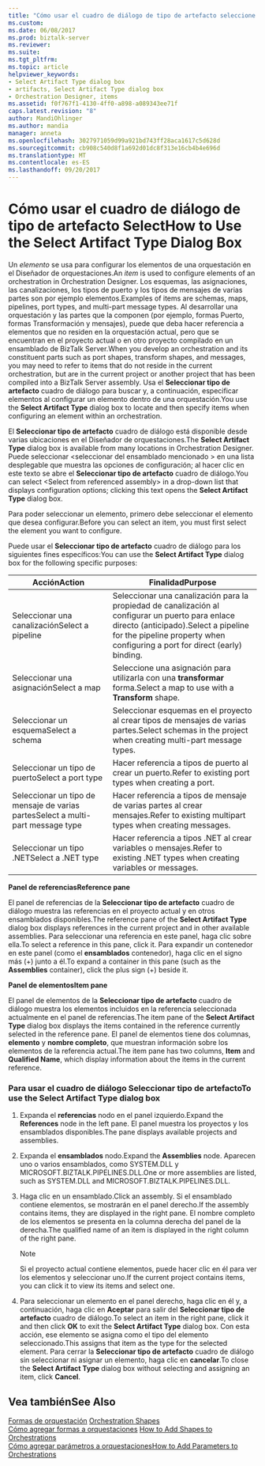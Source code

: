 ```yaml
---
title: "Cómo usar el cuadro de diálogo de tipo de artefacto seleccione | Documentos de Microsoft"
ms.custom: 
ms.date: 06/08/2017
ms.prod: biztalk-server
ms.reviewer: 
ms.suite: 
ms.tgt_pltfrm: 
ms.topic: article
helpviewer_keywords:
- Select Artifact Type dialog box
- artifacts, Select Artifact Type dialog box
- Orchestration Designer, items
ms.assetid: f0f767f1-4130-4ff0-a898-a089343ee71f
caps.latest.revision: "8"
author: MandiOhlinger
ms.author: mandia
manager: anneta
ms.openlocfilehash: 3027971059d99a921bd743ff28aca1617c5d628d
ms.sourcegitcommit: cb908c540d8f1a692d01dc8f313e16cb4b4e696d
ms.translationtype: MT
ms.contentlocale: es-ES
ms.lasthandoff: 09/20/2017
---
```

# <a name="how-to-use-the-select-artifact-type-dialog-box"></a><span data-ttu-id="02bf7-102">Cómo usar el cuadro de diálogo de tipo de artefacto Select</span><span class="sxs-lookup"><span data-stu-id="02bf7-102">How to Use the Select Artifact Type Dialog Box</span></span>
<span data-ttu-id="02bf7-103">Un *elemento* se usa para configurar los elementos de una orquestación en el Diseñador de orquestaciones.</span><span class="sxs-lookup"><span data-stu-id="02bf7-103">An *item* is used to configure elements of an orchestration in Orchestration Designer.</span></span> <span data-ttu-id="02bf7-104">Los esquemas, las asignaciones, las canalizaciones, los tipos de puerto y los tipos de mensajes de varias partes son por ejemplo elementos.</span><span class="sxs-lookup"><span data-stu-id="02bf7-104">Examples of items are schemas, maps, pipelines, port types, and multi-part message types.</span></span> <span data-ttu-id="02bf7-105">Al desarrollar una orquestación y las partes que la componen (por ejemplo, formas Puerto, formas Transformación y mensajes), puede que deba hacer referencia a elementos que no residen en la orquestación actual, pero que se encuentran en el proyecto actual o en otro proyecto compilado en un ensamblado de BizTalk Server.</span><span class="sxs-lookup"><span data-stu-id="02bf7-105">When you develop an orchestration and its constituent parts such as port shapes, transform shapes, and messages, you may need to refer to items that do not reside in the current orchestration, but are in the current project or another project that has been compiled into a BizTalk Server assembly.</span></span> <span data-ttu-id="02bf7-106">Usa el **Seleccionar tipo de artefacto** cuadro de diálogo para buscar y, a continuación, especificar elementos al configurar un elemento dentro de una orquestación.</span><span class="sxs-lookup"><span data-stu-id="02bf7-106">You use the **Select Artifact Type** dialog box to locate and then specify items when configuring an element within an orchestration.</span></span>  
  
 <span data-ttu-id="02bf7-107">El **Seleccionar tipo de artefacto** cuadro de diálogo está disponible desde varias ubicaciones en el Diseñador de orquestaciones.</span><span class="sxs-lookup"><span data-stu-id="02bf7-107">The **Select Artifact Type** dialog box is available from many locations in Orchestration Designer.</span></span> <span data-ttu-id="02bf7-108">Puede seleccionar \<seleccionar del ensamblado mencionado > en una lista desplegable que muestra las opciones de configuración; al hacer clic en este texto se abre el **Seleccionar tipo de artefacto** cuadro de diálogo.</span><span class="sxs-lookup"><span data-stu-id="02bf7-108">You can select \<Select from referenced assembly> in a drop-down list that displays configuration options; clicking this text opens the **Select Artifact Type** dialog box.</span></span>  
  
 <span data-ttu-id="02bf7-109">Para poder seleccionar un elemento, primero debe seleccionar el elemento que desea configurar.</span><span class="sxs-lookup"><span data-stu-id="02bf7-109">Before you can select an item, you must first select the element you want to configure.</span></span>  
  
 <span data-ttu-id="02bf7-110">Puede usar el **Seleccionar tipo de artefacto** cuadro de diálogo para los siguientes fines específicos:</span><span class="sxs-lookup"><span data-stu-id="02bf7-110">You can use the **Select Artifact Type** dialog box for the following specific purposes:</span></span>  
  
|<span data-ttu-id="02bf7-111">Acción</span><span class="sxs-lookup"><span data-stu-id="02bf7-111">Action</span></span>|<span data-ttu-id="02bf7-112">Finalidad</span><span class="sxs-lookup"><span data-stu-id="02bf7-112">Purpose</span></span>|  
|------------|-------------|  
|<span data-ttu-id="02bf7-113">Seleccionar una canalización</span><span class="sxs-lookup"><span data-stu-id="02bf7-113">Select a pipeline</span></span>|<span data-ttu-id="02bf7-114">Seleccionar una canalización para la propiedad de canalización al configurar un puerto para enlace directo (anticipado).</span><span class="sxs-lookup"><span data-stu-id="02bf7-114">Select a pipeline for the pipeline property when configuring a port for direct (early) binding.</span></span>|  
|<span data-ttu-id="02bf7-115">Seleccionar una asignación</span><span class="sxs-lookup"><span data-stu-id="02bf7-115">Select a map</span></span>|<span data-ttu-id="02bf7-116">Seleccione una asignación para utilizarla con una **transformar** forma.</span><span class="sxs-lookup"><span data-stu-id="02bf7-116">Select a map to use with a **Transform** shape.</span></span>|  
|<span data-ttu-id="02bf7-117">Seleccionar un esquema</span><span class="sxs-lookup"><span data-stu-id="02bf7-117">Select a schema</span></span>|<span data-ttu-id="02bf7-118">Seleccionar esquemas en el proyecto al crear tipos de mensajes de varias partes.</span><span class="sxs-lookup"><span data-stu-id="02bf7-118">Select schemas in the project when creating multi-part message types.</span></span>|  
|<span data-ttu-id="02bf7-119">Seleccionar un tipo de puerto</span><span class="sxs-lookup"><span data-stu-id="02bf7-119">Select a port type</span></span>|<span data-ttu-id="02bf7-120">Hacer referencia a tipos de puerto al crear un puerto.</span><span class="sxs-lookup"><span data-stu-id="02bf7-120">Refer to existing port types when creating a port.</span></span>|  
|<span data-ttu-id="02bf7-121">Seleccionar un tipo de mensaje de varias partes</span><span class="sxs-lookup"><span data-stu-id="02bf7-121">Select a multi-part message type</span></span>|<span data-ttu-id="02bf7-122">Hacer referencia a tipos de mensaje de varias partes al crear mensajes.</span><span class="sxs-lookup"><span data-stu-id="02bf7-122">Refer to existing multipart types when creating messages.</span></span>|  
|<span data-ttu-id="02bf7-123">Seleccionar un tipo .NET</span><span class="sxs-lookup"><span data-stu-id="02bf7-123">Select a .NET type</span></span>|<span data-ttu-id="02bf7-124">Hacer referencia a tipos .NET al crear variables o mensajes.</span><span class="sxs-lookup"><span data-stu-id="02bf7-124">Refer to existing .NET types when creating variables or messages.</span></span>|  
  
 <span data-ttu-id="02bf7-125">**Panel de referencias**</span><span class="sxs-lookup"><span data-stu-id="02bf7-125">**Reference pane**</span></span>  
  
 <span data-ttu-id="02bf7-126">El panel de referencias de la **Seleccionar tipo de artefacto** cuadro de diálogo muestra las referencias en el proyecto actual y en otros ensamblados disponibles.</span><span class="sxs-lookup"><span data-stu-id="02bf7-126">The reference pane of the **Select Artifact Type** dialog box displays references in the current project and in other available assemblies.</span></span> <span data-ttu-id="02bf7-127">Para seleccionar una referencia en este panel, haga clic sobre ella.</span><span class="sxs-lookup"><span data-stu-id="02bf7-127">To select a reference in this pane, click it.</span></span> <span data-ttu-id="02bf7-128">Para expandir un contenedor en este panel (como el **ensamblados** contenedor), haga clic en el signo más (+) junto a él.</span><span class="sxs-lookup"><span data-stu-id="02bf7-128">To expand a container in this pane (such as the **Assemblies** container), click the plus sign (+) beside it.</span></span>  
  
 <span data-ttu-id="02bf7-129">**Panel de elementos**</span><span class="sxs-lookup"><span data-stu-id="02bf7-129">**Item pane**</span></span>  
  
 <span data-ttu-id="02bf7-130">El panel de elementos de la **Seleccionar tipo de artefacto** cuadro de diálogo muestra los elementos incluidos en la referencia seleccionada actualmente en el panel de referencias.</span><span class="sxs-lookup"><span data-stu-id="02bf7-130">The item pane of the **Select Artifact Type** dialog box displays the items contained in the reference currently selected in the reference pane.</span></span> <span data-ttu-id="02bf7-131">El panel de elementos tiene dos columnas, **elemento** y **nombre completo**, que muestran información sobre los elementos de la referencia actual.</span><span class="sxs-lookup"><span data-stu-id="02bf7-131">The item pane has two columns, **Item** and **Qualified Name**, which display information about the items in the current reference.</span></span>  
  
### <a name="to-use-the-select-artifact-type-dialog-box"></a><span data-ttu-id="02bf7-132">Para usar el cuadro de diálogo Seleccionar tipo de artefacto</span><span class="sxs-lookup"><span data-stu-id="02bf7-132">To use the Select Artifact Type dialog box</span></span>  
  
1.  <span data-ttu-id="02bf7-133">Expanda el **referencias** nodo en el panel izquierdo.</span><span class="sxs-lookup"><span data-stu-id="02bf7-133">Expand the **References** node in the left pane.</span></span> <span data-ttu-id="02bf7-134">El panel muestra los proyectos y los ensamblados disponibles.</span><span class="sxs-lookup"><span data-stu-id="02bf7-134">The pane displays available projects and assemblies.</span></span>  
  
2.  <span data-ttu-id="02bf7-135">Expanda el **ensamblados** nodo.</span><span class="sxs-lookup"><span data-stu-id="02bf7-135">Expand the **Assemblies** node.</span></span> <span data-ttu-id="02bf7-136">Aparecen uno o varios ensamblados, como SYSTEM.DLL y MICROSOFT.BIZTALK.PIPELINES.DLL.</span><span class="sxs-lookup"><span data-stu-id="02bf7-136">One or more assemblies are listed, such as SYSTEM.DLL and MICROSOFT.BIZTALK.PIPELINES.DLL.</span></span>  
  
3.  <span data-ttu-id="02bf7-137">Haga clic en un ensamblado.</span><span class="sxs-lookup"><span data-stu-id="02bf7-137">Click an assembly.</span></span> <span data-ttu-id="02bf7-138">Si el ensamblado contiene elementos, se mostrarán en el panel derecho.</span><span class="sxs-lookup"><span data-stu-id="02bf7-138">If the assembly contains items, they are displayed in the right pane.</span></span> <span data-ttu-id="02bf7-139">El nombre completo de los elementos se presenta en la columna derecha del panel de la derecha.</span><span class="sxs-lookup"><span data-stu-id="02bf7-139">The qualified name of an item is displayed in the right column of the right pane.</span></span>  
  
    > [!NOTE]
    >  <span data-ttu-id="02bf7-140">Si el proyecto actual contiene elementos, puede hacer clic en él para ver los elementos y seleccionar uno.</span><span class="sxs-lookup"><span data-stu-id="02bf7-140">If the current project contains items, you can click it to view its items and select one.</span></span>  
  
4.  <span data-ttu-id="02bf7-141">Para seleccionar un elemento en el panel derecho, haga clic en él y, a continuación, haga clic en **Aceptar** para salir del **Seleccionar tipo de artefacto** cuadro de diálogo.</span><span class="sxs-lookup"><span data-stu-id="02bf7-141">To select an item in the right pane, click it and then click **OK** to exit the **Select Artifact Type** dialog box.</span></span> <span data-ttu-id="02bf7-142">Con esta acción, ese elemento se asigna como el tipo del elemento seleccionado.</span><span class="sxs-lookup"><span data-stu-id="02bf7-142">This assigns that item as the type for the selected element.</span></span> <span data-ttu-id="02bf7-143">Para cerrar la **Seleccionar tipo de artefacto** cuadro de diálogo sin seleccionar ni asignar un elemento, haga clic en **cancelar**.</span><span class="sxs-lookup"><span data-stu-id="02bf7-143">To close the **Select Artifact Type** dialog box without selecting and assigning an item, click **Cancel**.</span></span>  
  
## <a name="see-also"></a><span data-ttu-id="02bf7-144">Vea también</span><span class="sxs-lookup"><span data-stu-id="02bf7-144">See Also</span></span>  
 <span data-ttu-id="02bf7-145">[Formas de orquestación](../core/orchestration-shapes.md) </span><span class="sxs-lookup"><span data-stu-id="02bf7-145">[Orchestration Shapes](../core/orchestration-shapes.md) </span></span>  
 <span data-ttu-id="02bf7-146">[Cómo agregar formas a orquestaciones](../core/how-to-add-shapes-to-orchestrations.md) </span><span class="sxs-lookup"><span data-stu-id="02bf7-146">[How to Add Shapes to Orchestrations](../core/how-to-add-shapes-to-orchestrations.md) </span></span>  
 [<span data-ttu-id="02bf7-147">Cómo agregar parámetros a orquestaciones</span><span class="sxs-lookup"><span data-stu-id="02bf7-147">How to Add Parameters to Orchestrations</span></span>](../core/how-to-add-parameters-to-orchestrations.md)